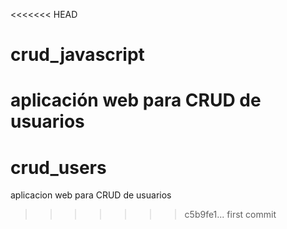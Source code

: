<<<<<<< HEAD
# crud_javascript
aplicación web para CRUD de usuarios
=======
# crud_users
aplicacion web para CRUD de usuarios 
>>>>>>> c5b9fe1... first commit
